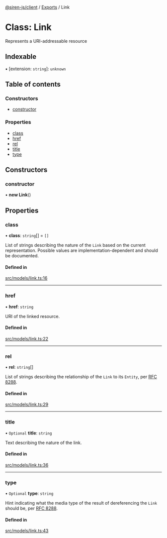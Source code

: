 [@siren-js/client](../README.md) / [Exports](../modules.md) / Link

# Class: Link

Represents a URI-addressable resource

## Indexable

▪ [extension: `string`]: `unknown`

## Table of contents

### Constructors

- [constructor](Link.md#constructor)

### Properties

- [class](Link.md#class)
- [href](Link.md#href)
- [rel](Link.md#rel)
- [title](Link.md#title)
- [type](Link.md#type)

## Constructors

### constructor

• **new Link**()

## Properties

### class

• **class**: `string`[] = `[]`

List of strings describing the nature of the `Link` based on the current representation. Possible values are
implementation-dependent and should be documented.

#### Defined in

[src/models/link.ts:16](https://github.com/siren-js/client/blob/3170d58/src/models/link.ts#L16)

___

### href

• **href**: `string`

URI of the linked resource.

#### Defined in

[src/models/link.ts:22](https://github.com/siren-js/client/blob/3170d58/src/models/link.ts#L22)

___

### rel

• **rel**: `string`[]

List of strings describing the relationship of the `Link` to its `Entity`, per [RFC 8288](https://tools.ietf.org/html/rfc8288).

#### Defined in

[src/models/link.ts:29](https://github.com/siren-js/client/blob/3170d58/src/models/link.ts#L29)

___

### title

• `Optional` **title**: `string`

Text describing the nature of the link.

#### Defined in

[src/models/link.ts:36](https://github.com/siren-js/client/blob/3170d58/src/models/link.ts#L36)

___

### type

• `Optional` **type**: `string`

Hint indicating what the media type of the result of dereferencing the `Link` should be, per [RFC 8288](https://tools.ietf.org/html/rfc8288#section-3.4.1).

#### Defined in

[src/models/link.ts:43](https://github.com/siren-js/client/blob/3170d58/src/models/link.ts#L43)

